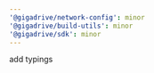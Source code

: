 ```yaml
---
'@gigadrive/network-config': minor
'@gigadrive/build-utils': minor
'@gigadrive/sdk': minor
---
```


add typings
